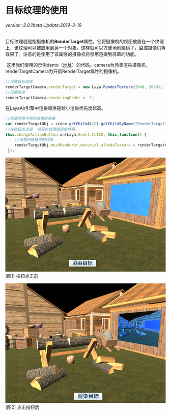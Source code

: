 # 目标纹理的使用

###### *version :2.0.1beta   Update:2019-3-19*

​	目标纹理就是指摄像机的**RenderTarget**属性。它将摄像机的视图放置在一个纹理上，该纹理可以被应用到另一个对象。这样就可以方便地创建镜子，监控摄像机等效果了。注意的是使用了该属性的摄像机将禁用渲染到屏幕的功能。

​	这里我们使用的示例demo（[地址](https://github.com/layabox/layaair-demo/blob/master/h5/3d/newDemo/newjs/cameraModule/RenderTargetCamera.js)）的代码。camera为场景渲染摄像机，renderTargetCamera为开启RenderTarget属性的摄像机。

```typescript
//设置目标纹理
renderTargetCamera.renderTarget = new Laya.RenderTexture(2048, 2048);
//设置顺序
renderTargetCamera.renderingOrder = -1;
```

在LayaAir引擎中渲染顺序是越小渲染优先度越高。

```typescript
//获取场景中预先放置的屏幕
var renderTargetObj = scene.getChildAt(0).getChildByName("RenderTarget");
//在按钮点击后  将目标纹理赋值给屏幕。
this.changeActionButton.on(Laya.Event.CLICK, this,function() {
    //设置网格精灵的纹理
	renderTargetObj.meshRenderer.material.albedoTexture = renderTargetCamera.renderTarget;
 });
```

![](img/1.png)<br>(图1)  按钮点击前

![](img/2.png)<br>(图2) 点击按钮后